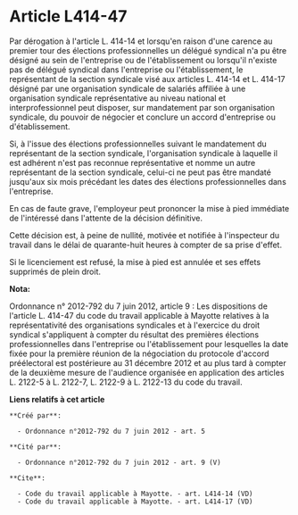 # Article L414-47

Par dérogation à l'article L. 414-14 et lorsqu'en raison d'une carence au premier tour des élections professionnelles un
délégué syndical n'a pu être désigné au sein de l'entreprise ou de l'établissement ou lorsqu'il n'existe pas de délégué
syndical dans l'entreprise ou l'établissement, le représentant de la section syndicale visé aux articles L. 414-14 et L.
414-17 désigné par une organisation syndicale de salariés affiliée à une organisation syndicale représentative au niveau
national et interprofessionnel peut disposer, sur mandatement par son organisation syndicale, du pouvoir de négocier et
conclure un accord d'entreprise ou d'établissement. 

Si, à l'issue des élections professionnelles suivant le mandatement du représentant de la section syndicale, l'organisation
syndicale à laquelle il est adhérent n'est pas reconnue représentative et nomme un autre représentant de la section
syndicale, celui-ci ne peut pas être mandaté jusqu'aux six mois précédant les dates des élections professionnelles dans
l'entreprise. 

En cas de faute grave, l'employeur peut prononcer la mise à pied immédiate de l'intéressé dans l'attente de la décision
définitive. 

Cette décision est, à peine de nullité, motivée et notifiée à l'inspecteur du travail dans le délai de quarante-huit heures à
compter de sa prise d'effet. 

Si le licenciement est refusé, la mise à pied est annulée et ses effets supprimés de plein droit.

**Nota:**

Ordonnance n° 2012-792 du 7 juin 2012, article 9 : Les dispositions de l'article L. 414-47 du code du travail applicable à
Mayotte relatives à la représentativité des organisations syndicales et à l'exercice du droit syndical s'appliquent à compter
du résultat des premières élections professionnelles dans l'entreprise ou l'établissement pour lesquelles la date fixée pour
la première réunion de la négociation du protocole d'accord préélectoral est postérieure au 31 décembre 2012 et au plus tard
à compter de la deuxième mesure de l'audience organisée en application des articles L. 2122-5 à L. 2122-7, L. 2122-9 à L.
2122-13 du code du travail.

**Liens relatifs à cet article**

	**Créé par**:

	  - Ordonnance n°2012-792 du 7 juin 2012 - art. 5

	**Cité par**:

	  - Ordonnance n°2012-792 du 7 juin 2012 - art. 9 (V)

	**Cite**:

	  - Code du travail applicable à Mayotte. - art. L414-14 (VD)
	  - Code du travail applicable à Mayotte. - art. L414-17 (VD)
